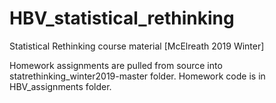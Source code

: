 # HBV_statistical_rethinking
Statistical Rethinking course material [McElreath 2019 Winter]

Homework assignments are pulled from source into statrethinking_winter2019-master folder. Homework code is in HBV_assignments folder. 
